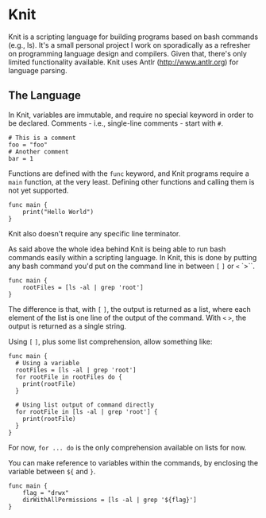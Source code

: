 
# Knit

Knit is a scripting language for building programs based on bash commands (e.g., ls). It's a small personal project I work on sporadically as a refresher on programming language design and compilers. Given that, there's only limited functionality available. Knit uses Antlr (http://www.antlr.org) for language parsing.

## The Language

In Knit, variables are immutable, and require no special keyword in order to be declared. Comments - i.e., single-line comments - start with `#`.

    # This is a comment
    foo = "foo"
    # Another comment
    bar = 1

Functions are defined with the `func` keyword, and Knit programs require a `main` function, at the very least. Defining other functions and calling them is not yet supported.

    func main {
        print("Hello World")
    }

Knit also doesn't require any specific line terminator.

As said above the whole idea behind Knit is being able to run bash commands easily within a scripting language. In Knit, this is done by putting any bash command you'd put on the command line in between `[` `]` or `<` `>``.

    func main {
        rootFiles = [ls -al | grep 'root']
    }

The difference is that, with `[` `]`, the output is returned as a list, where each element of the list is one line of the output of the command. With `<` `>`, the output is returned as a single string.

Using `[` `]`, plus some list comprehension, allow something like:

    func main {
      # Using a variable
      rootFiles = [ls -al | grep 'root']
      for rootFile in rootFiles do {
        print(rootFile)
      }

      # Using list output of command directly
      for rootFile in [ls -al | grep 'root'] {
        print(rootFile)
      }
    }

For now, `for ... do` is the only comprehension available on lists for now.

You can make reference to variables within the commands, by enclosing the variable between ``${`` and ``}``.

    func main {
        flag = "drwx"
        dirWithAllPermissions = [ls -al | grep '${flag}']
    }
